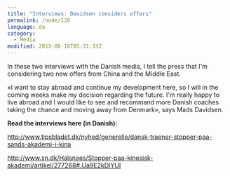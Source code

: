 ```yaml
---
title: "Interviews: Davidsen considers offers"
permalink: /node/128
language: da
category:
  - Media
modified: 2013-06-16T05:31:33Z
---
```


In these two interviews with the Danish media, I tell the press that I'm considering two new offers from China and the Middle East.

«I want to stay abroad and continue my development here, so I will in the coming weeks make my decision regarding the future. I'm really happy to live abroad and I would like to see and recommand more Danish coaches taking the chance and moving away from Denmark», says Mads Davidsen.

**Read the interviews here (in Danish):**

<http://www.tipsbladet.dk/nyhed/generelle/dansk-traener-stopper-paa-sands-akademi-i-kina>

<http://www.sn.dk/Halsnaes/Stopper-paa-kinesisk-akademi/artikel/277268#.Ua9E2kDIYUI>
